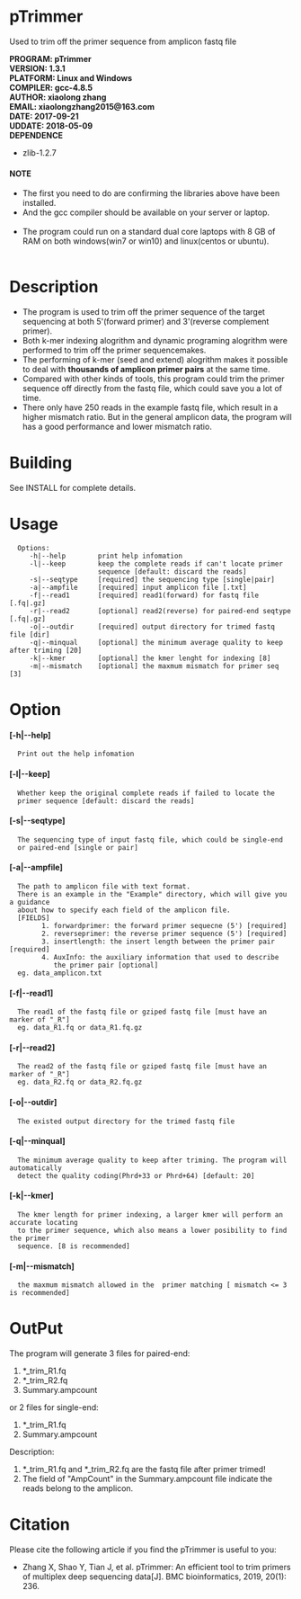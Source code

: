 pTrimmer
=========================
Used to trim off the primer sequence from amplicon fastq file


__PROGRAM: pTrimmer__<br>
__VERSION: 1.3.1__<br>
__PLATFORM: Linux and Windows__<br>
__COMPILER: gcc-4.8.5__<br>
__AUTHOR: xiaolong zhang__<br>
__EMAIL: xiaolongzhang2015@163.com__<br>
__DATE:   2017-09-21__<br>
__UDDATE: 2018-05-09__<br>
__DEPENDENCE__<br>
* zlib-1.2.7<br>
#### NOTE
* The first you need to do are confirming the libraries above have been installed.<br />
* And the gcc compiler should be available on your server or laptop.<br /><br />
* The program could run on a standard dual core laptops with 8 GB of RAM on both windows(win7 or win10) and linux(centos or ubuntu).<br /><br />


Description
=========================
* The program is used to trim off the primer sequence of the target sequencing at both 5'(forward primer) and 3'(reverse complement primer). <br>
* Both k-mer indexing alogrithm and dynamic programing alogrithm were performed to trim off the primer sequencemakes.<br>
* The performing of k-mer (seed and extend) alogrithm makes it possible to deal with __thousands of amplicon primer pairs__ at the same time.<br>
* Compared with other kinds of tools, this program could trim the primer sequence off directly from the fastq file, which could save you a lot of time.<br>
* There only have 250 reads in the example fastq file, which result in a higher mismatch ratio. But in the general amplicon data, the program will has a good performance and lower mismatch ratio.


Building
=========================

See INSTALL for complete details.


Usage
========================
      Options:
         -h|--help        print help infomation
         -l|--keep        keep the complete reads if can't locate primer
                          sequence [default: discard the reads]
         -s|--seqtype     [required] the sequencing type [single|pair]
         -a|--ampfile     [required] input amplicon file [.txt]
         -f|--read1       [required] read1(forward) for fastq file [.fq|.gz]
         -r|--read2       [optional] read2(reverse) for paired-end seqtype [.fq|.gz]
         -o|--outdir      [required] output directory for trimed fastq file [dir]
         -q|--minqual     [optional] the minimum average quality to keep after triming [20]
         -k|--kmer        [optional] the kmer lenght for indexing [8]
         -m|--mismatch    [optional] the maxmum mismatch for primer seq [3]


Option
========================
#### \[-h|--help]
      Print out the help infomation

#### \[-l|--keep]
      Whether keep the original complete reads if failed to locate the 
      primer sequence [default: discard the reads]

#### \[-s|--seqtype]
      The sequencing type of input fastq file, which could be single-end 
      or paired-end [single or pair]

#### \[-a|--ampfile]
      The path to amplicon file with text format.
      There is an example in the "Example" directory, which will give you a guidance
      about how to specify each field of the amplicon file.
      [FIELDS]
            1. forwardprimer: the forward primer sequecne (5') [required]
            2. reverseprimer: the reverse primer sequence (5') [required]
            3. insertlength: the insert length between the primer pair [required]
            4. AuxInfo: the auxiliary information that used to describe 
               the primer pair [optional]
      eg. data_amplicon.txt

#### \[-f|--read1]
      The read1 of the fastq file or gziped fastq file [must have an marker of "_R"]
      eg. data_R1.fq or data_R1.fq.gz

#### \[-r|--read2]
      The read2 of the fastq file or gziped fastq file [must have an marker of "_R"]
      eg. data_R2.fq or data_R2.fq.gz

#### \[-o|--outdir]
      The existed output directory for the trimed fastq file

#### \[-q|--minqual]
      The minimum average quality to keep after triming. The program will automatically
      detect the quality coding(Phrd+33 or Phrd+64) [default: 20]

#### \[-k|--kmer]
      The kmer length for primer indexing, a larger kmer will perform an accurate locating
      to the primer sequence, which also means a lower posibility to find the primer 
      sequence. [8 is recommended]

#### \[-m|--mismatch]
      the maxmum mismatch allowed in the  primer matching [ mismatch <= 3 is recommended]


OutPut
=========================
The program will generate 3 files for paired-end:
1. \*_trim_R1.fq
2. \*_trim_R2.fq
3. Summary.ampcount

or 2 files for single-end:
1. \*_trim_R1.fq
2. Summary.ampcount

Description:
1. \*_trim_R1.fq and \*_trim_R2.fq are the fastq file after primer trimed!<br>
2. The field of "AmpCount" in the Summary.ampcount file indicate the reads belong to the amplicon.<br>


Citation
=========================
Please cite the following article if you find the pTrimmer is useful to you:
* Zhang X, Shao Y, Tian J, et al. pTrimmer: An efficient tool to trim primers of multiplex deep sequencing data[J]. BMC bioinformatics, 2019, 20(1): 236.

